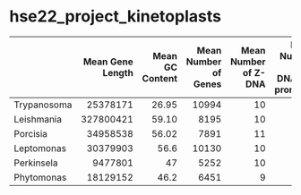 # hse22_project_kinetoplasts

|                                               |   Mean Gene Length |   Mean GC Content |   Mean Number of Genes |   Mean Number of Z-DNA |   Mean Number of Z-DNA in a promoter |   
|:----------------------------------------------|--------------:|---------------:|--------------------------:|-------------------------:|-------------------------------------:|
Trypanosoma | 25378171 | 26.95 | 10994 | 10 | 599
Leishmania | 327800421 | 59.10 | 8195 | 10 |600 
Porcisia | 34958538 | 56.02 | 7891 | 11 | 600 
Leptomonas | 30379903 | 56.6  | 10130 | 10 | 600
Perkinsela | 9477801 | 47 | 5252| 10 | 600
Phytomonas | 18129152 | 46.2 | 6451 | 9 | 600



